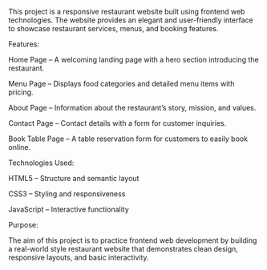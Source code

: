 This project is a responsive restaurant website built using frontend web technologies. The website provides an elegant and user-friendly interface to showcase restaurant services, menus, and booking features.

Features:

Home Page – A welcoming landing page with a hero section introducing the restaurant.

Menu Page – Displays food categories and detailed menu items with pricing.

About Page – Information about the restaurant’s story, mission, and values.

Contact Page – Contact details with a form for customer inquiries.

Book Table Page – A table reservation form for customers to easily book online.

Technologies Used:

HTML5 – Structure and semantic layout

CSS3 – Styling and responsiveness

JavaScript – Interactive functionality

Purpose:

The aim of this project is to practice frontend web development by building a real-world style restaurant website that demonstrates clean design, responsive layouts, and basic interactivity.